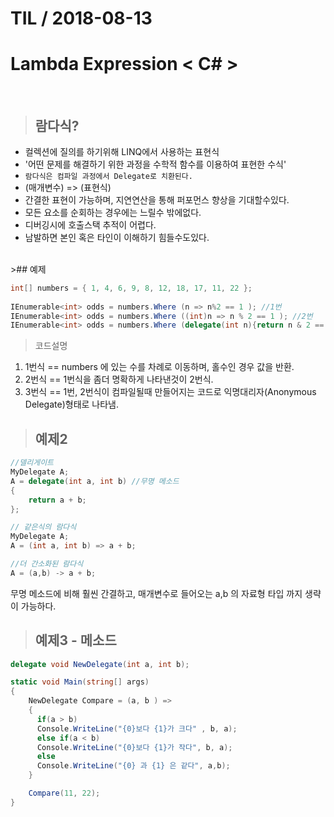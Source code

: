# TIL   / 2018-08-13

  # Lambda Expression < C# >

<br>

>## 람다식?

+ 컬렉션에 질의를 하기위해 LINQ에서 사용하는 표현식
+ '어떤 문제를 해결하기 위한 과정을 수학적 함수를 이용하여 표현한 수식'
+ ``람다식은 컴파일 과정에서 Delegate로 치환된다.``
+ (매개변수) => (표현식)
+ 간결한 표현이 가능하며, 지연연산을 통해 퍼포먼스 향상을 기대할수있다.
+ 모든 요소를 순회하는 경우에는 느릴수 밖에없다.
+ 디버깅시에 호출스택 추적이 어렵다.
+ 남발하면 본인 혹은 타인이 이해하기 힘들수도있다.

<br>
>## 예제

```csharp
int[] numbers = { 1, 4, 6, 9, 8, 12, 18, 17, 11, 22 };
 
IEnumerable<int> odds = numbers.Where (n => n%2 == 1 ); //1번
IEnumerable<int> odds = numbers.Where ((int)n => n % 2 == 1 ); //2번
IEnumerable<int> odds = numbers.Where (delegate(int n){return n & 2 == 1 }); //3번

```
>코드설명
1. 1번식 == numbers 에 있는 수를 차례로 이동하며, 홀수인 경우 값을 반환.
2. 2번식 == 1번식을 좀더 명확하게 나타낸것이 2번식.
3. 3번식 ==  1번, 2번식이 컴파일될때 만들어지는 코드로 익명대리자(Anonymous Delegate)형태로 나타냄.

>## 예제2

```cs
//델리게이트 
MyDelegate A;
A = delegate(int a, int b) //무명 메소드
{
    return a + b;
};

// 같은식의 람다식
MyDelegate A;
A = (int a, int b) => a + b;

//더 간소화된 람다식
A = (a,b) -> a + b;
```
무명 메소드에 비해 훨씬 간결하고, 매개변수로 들어오는 a,b 의 자료형 타입 까지 생략이 가능하다.

>## 예제3 - 메소드

```csharp
delegate void NewDelegate(int a, int b);

static void Main(string[] args)
{   
    NewDelegate Compare = (a, b ) =>
    {
      if(a > b)
      Console.WriteLine("{0}보다 {1}가 크다" , b, a);
      else if(a < b)
      Console.WriteLine("{0}보다 {1}가 작다", b, a);
      else 
      Console.WriteLine("{0} 과 {1} 은 같다", a,b);
    }

    Compare(11, 22);
}

```